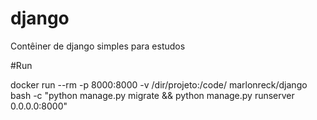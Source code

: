 # django
Contêiner de django simples para estudos

#Run

docker run --rm -p 8000:8000 -v /dir/projeto:/code/ marlonreck/django bash -c "python manage.py migrate && python manage.py runserver 0.0.0.0:8000"


